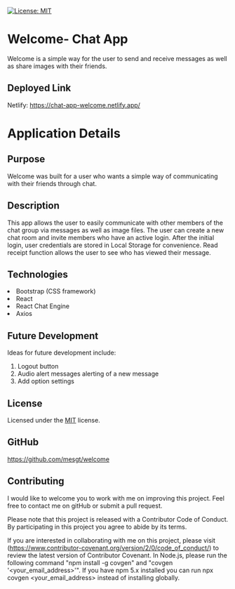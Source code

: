 [![License: MIT](https://img.shields.io/badge/License-MIT-yellow.svg)](https://opensource.org/licenses/MIT)

# Welcome- Chat App

Welcome is a simple way for the user to send and receive messages as well as share images with their friends. 

## Deployed Link

Netlify: https://chat-app-welcome.netlify.app/


# Application Details

## Purpose

Welcome was built for a user who wants a simple way of communicating with their friends through chat.

## Description

This app allows the user to easily communicate with other members of the chat group via messages as well as image files. The user can create a new chat room and invite members who have an active login. After the initial login, user credentials are stored in Local Storage for convenience. Read receipt function allows the user to see who has viewed their message. 



## Technologies

<li>Bootstrap (CSS framework)
<li>React 
<li>React Chat Engine
<li>Axios


## Future Development

Ideas for future development include:
1. Logout button
2. Audio alert messages alerting of a new message
3. Add option settings

## License

Licensed under the [MIT](https://opensource.org/licenses/MIT) license.

## GitHub

https://github.com/mesgt/welcome


## Contributing

I would like to welcome you to work with me on improving this project. Feel free to contact me on gitHub or submit a pull request.

Please note that this project is released with a Contributor Code of Conduct. 
By participating in this project you agree to abide by its terms. 

If you are interested in collaborating with me on this project, please visit (https://www.contributor-covenant.org/version/2/0/code_of_conduct/) to review the latest version of Contributor Covenant. In Node.js, please run the following command "npm install -g covgen" and "covgen '<your_email_address>'". If you have npm 5.x installed you can run npx covgen <your_email_address> instead of installing globally.